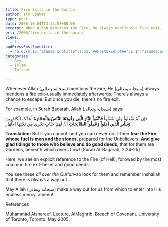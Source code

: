 ```yaml
---
title: Fire Exits in the Qur’an
author: Ilm Seeker
type: post
date: 2006-10-04T13:43:57+00:00
excerpt: When Allah mentions the Fire, He always mentions a fire exit, usually immediately after it, usually belief and performing good deeds. Surah Baqarah.
url: /2006/fire-exits-in-the-quran/
views:
  - 1
podPressPostSpecific:
  - 'a:6:{s:15:"itunes:subtitle";s:15:"##PostExcerpt##";s:14:"itunes:summary";s:15:"##PostExcerpt##";s:15:"itunes:keywords";s:17:"##WordPressCats##";s:13:"itunes:author";s:10:"##Global##";s:15:"itunes:explicit";s:7:"Default";s:12:"itunes:block";s:7:"Default";}'
categories:
  - Gems
  - Islam
  - Tafseer

---
```

<p class="gem">
  Whenever Allah (سبحانه وتعالى) mentions the Fire, He (سبحانه وتعالى) always mentions a fire exit&#8211;usually immediately afterwards. There&#8217;s always a chance to escape. But once you die, there&#8217;s no fire exit.
</p>

For example, in Surah Baqarah, Allah (سبحانه وتعالى) says:

<div class="quran">
  فَإِن لَّمْ تَفْعَلُواْ وَلَن تَفْعَلُواْ <strong>فَاتَّقُواْ النَّارَ الَّتِي وَقُودُهَا النَّاسُ وَالْحِجَارَةُ</strong> أُعِدَّتْ لِلْكَافِرِينَ
</div>

<div class="quran">
  <strong>وَبَشِّرِ الَّذِين آمَنُواْ وَعَمِلُواْ الصَّالِحَاتِ</strong> أَنَّ لَهُمْ جَنَّاتٍ تَجْرِي مِن تَحْتِهَا الأَنْهَار
</div>

**Translation:** But if you cannot&#8211;and you can never do it&#8211;then **fear the Fire whose fuel is men and the stones**, prepared for the Unbelievers. **And give glad tidings to those who believe and do good deeds**, that for them are Gardens, beneath which rivers flow! [Surah Al-Baqarah, 2:24-25]

Here, we see an explicit reference to the Fire (of Hell), followed by the most common fire exit&#8211;belief and good deeds.

You see these _all over the Qur&#8217;an_&#8211;so look for them and remember inshallah that there is _always_ a way out.

May Allah (سبحانه وتعالى) make a way out for us from which to enter into His endless mercy, ameen!

<div id="referencesTitle">
  References
</div>

<p class="reference">
  Muhammad Alshareef. Lecture. AlMaghrib. Breach of Covenant. University of Toronto, Toronto. May 2005.
</p>